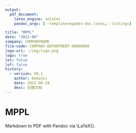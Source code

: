 ```yaml
---
output:
  pdf_document:
    latex_engine: xelatex
    pandoc_args: [--template=eppdev-doc.latex,--listings]

title: "MPPL"
date: "2022-08"
company: COMPANYNAME
file-code: COMPANY-DEPARTMENT-00000000
logo-url: ./img/logo.png
logo: true
lot: false
lof: false
history:
  - version: V0.1
    author: Dominic
    date: 2022-08-19
    desc: 创建文档
---
```


# MPPL
Markdown to PDF with Pandoc via \LaTeX{}.
